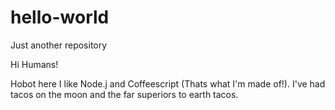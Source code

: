 # hello-world
Just another repository


Hi Humans!

Hobot here I like Node.j and Coffeescript (Thats what I'm made of!).
I've had tacos on the moon and the far superiors to earth tacos.
